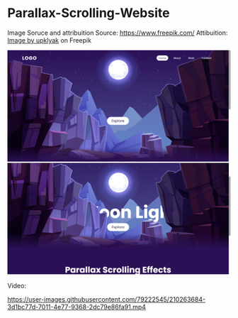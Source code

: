 # Parallax-Scrolling-Website
Image Soruce and attribuition 
Source: https://www.freepik.com/
Attibuition: <a href="https://www.freepik.com/free-vector/mountains-cleft-view-from-bottom-night-scenery-landscape-with-high-rocks-full-moon-with-stars-glowing-peaks_13194970.htm#page=1&query=Scene&position=38">Image by upklyak</a> on Freepik

<img src="./images/exibition/01.png">
<img src="./images/exibition/02.png">

Video:

https://user-images.githubusercontent.com/79222545/210263684-3d1bc77d-7011-4e77-9368-2dc79e86fa91.mp4

